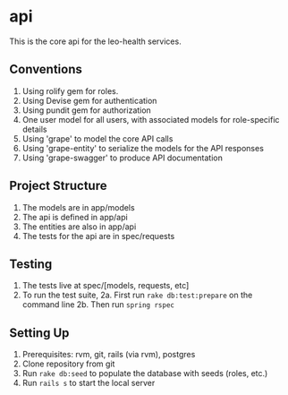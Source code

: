# api  

This is the core api for the leo-health services.  

## Conventions  

1. Using rolify gem for roles. 
2. Using Devise gem for authentication
3. Using pundit gem for authorization
4. One user model for all users, with associated models for role-specific details
5. Using 'grape' to model the core API calls 
6. Using 'grape-entity' to serialize the models for the API responses
7. Using 'grape-swagger' to produce API documentation


## Project Structure

1. The models are in app/models
2. The api is defined in app/api
3. The entities are also in app/api
4. The tests for the api are in spec/requests


## Testing
1. The tests live at spec/[models, requests, etc]
2. To run the test suite, 
2a. First run `rake db:test:prepare` on the command line 
2b. Then run `spring rspec`


## Setting Up
1. Prerequisites: rvm, git, rails (via rvm), postgres
2. Clone repository from git
3. Run `rake db:seed` to populate the database with seeds (roles, etc.)
4. Run `rails s` to start the local server
